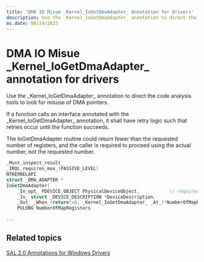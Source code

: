 ```yaml
---
title: 'DMA IO Misue _Kernel_IoGetDmaAdapter_ Annotation for Drivers'
description: Use the _Kernel_IoGetDmaAdapter_ annotation to direct the code analysis tools to look for misuse of DMA pointers.
ms.date: 08/24/2023
---
```


# DMA IO Misue \_Kernel\_IoGetDmaAdapter\_ annotation for drivers

Use the \_Kernel\_IoGetDmaAdapter\_ annotation to direct the code analysis tools to look for misuse of DMA pointers.

If a function calls an interface annotated with the \_Kernel\_IoGetDmaAdapter\_ annotation, it shall have retry logic such that retries occur until the function succeeds.

The IoGetDmaAdapter routine could return fewer than the requested number of registers, and the caller is required to proceed using the actual number, not the requested number.

```cpp
_Must_inspect_result_
_IRQL_requires_max_(PASSIVE_LEVEL)
NTKERNELAPI
struct _DMA_ADAPTER *
IoGetDmaAdapter(
    _In_opt_ PDEVICE_OBJECT PhysicalDeviceObject,           // required for PnP drivers
    _In_ struct _DEVICE_DESCRIPTION *DeviceDescription,
    _Out_ _When_(return!=0, _Kernel_IoGetDmaAdapter_ _At_(*NumberOfMapRegisters, _Must_inspect_result_))
    PULONG NumberOfMapRegisters

...

```

## <span id="related_topics"></span>Related topics

[SAL 2.0 Annotations for Windows Drivers](sal-2-annotations-for-windows-drivers.md)
